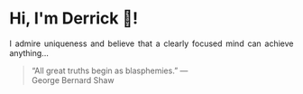 # Hi, I'm Derrick 👋!
<p align="justify">I admire uniqueness and believe that a clearly focused mind can achieve anything...</p> 
<!-- #quote-start -->
<blockquote>&ldquo;All great truths begin as blasphemies.&rdquo; &mdash; <footer>George Bernard Shaw</footer></blockquote>
<!-- #quote-end -->
